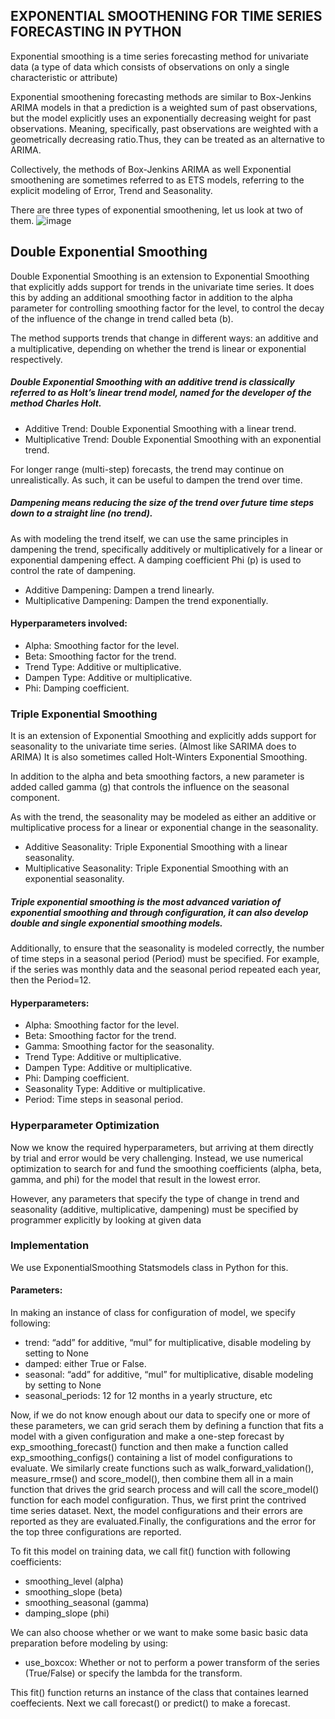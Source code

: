 ## EXPONENTIAL SMOOTHENING FOR TIME SERIES FORECASTING IN PYTHON
Exponential smoothing is a time series forecasting method for univariate data (a type of data which consists of observations on only a single characteristic or attribute)

Exponential smoothening forecasting methods are similar to Box-Jenkins ARIMA models in that a prediction is a weighted sum of past observations, but the model explicitly uses an exponentially decreasing weight for past observations. Meaning, specifically, past observations are weighted with a geometrically decreasing ratio.Thus, they can be treated as an alternative to ARIMA.

Collectively, the methods of Box-Jenkins ARIMA as well Exponential smoothening are sometimes referred to as ETS models, referring to the explicit modeling of Error, Trend and Seasonality.

There are three types of exponential smoothening, let us look at two of them.
![image](https://user-images.githubusercontent.com/84874044/148252573-96904ab7-2b4c-4f3b-9b29-09e7f31d4a05.png)



## Double Exponential Smoothing
Double Exponential Smoothing is an extension to Exponential Smoothing that explicitly adds support for trends in the univariate time series. It does this by adding an additional smoothing factor in addition to the alpha parameter for controlling smoothing factor for the level, to control the decay of the influence of the change in trend called beta (b).

The method supports trends that change in different ways: an additive and a multiplicative, depending on whether the trend is linear or exponential respectively.

##### Double Exponential Smoothing with an additive trend is classically referred to as Holt’s linear trend model, named for the developer of the method Charles Holt.

- Additive Trend: Double Exponential Smoothing with a linear trend.
- Multiplicative Trend: Double Exponential Smoothing with an exponential trend.

For longer range (multi-step) forecasts, the trend may continue on unrealistically. As such, it can be useful to dampen the trend over time.
##### Dampening means reducing the size of the trend over future time steps down to a straight line (no trend).

As with modeling the trend itself, we can use the same principles in dampening the trend, specifically additively or multiplicatively for a linear or exponential dampening effect. A damping coefficient Phi (p) is used to control the rate of dampening.

- Additive Dampening: Dampen a trend linearly.
- Multiplicative Dampening: Dampen the trend exponentially.
  
#### Hyperparameters involved:

- Alpha: Smoothing factor for the level.
- Beta: Smoothing factor for the trend.
- Trend Type: Additive or multiplicative.
- Dampen Type: Additive or multiplicative.
- Phi: Damping coefficient.



### Triple Exponential Smoothing
It is an extension of Exponential Smoothing and explicitly adds support for seasonality to the univariate time series. (Almost like SARIMA does to ARIMA) It is also sometimes called Holt-Winters Exponential Smoothing.

In addition to the alpha and beta smoothing factors, a new parameter is added called gamma (g) that controls the influence on the seasonal component.

As with the trend, the seasonality may be modeled as either an additive or multiplicative process for a linear or exponential change in the seasonality.

- Additive Seasonality: Triple Exponential Smoothing with a linear seasonality.
- Multiplicative Seasonality: Triple Exponential Smoothing with an exponential seasonality.

##### Triple exponential smoothing is the most advanced variation of exponential smoothing and through configuration, it can also develop double and single exponential smoothing models.

Additionally, to ensure that the seasonality is modeled correctly, the number of time steps in a seasonal period (Period) must be specified. For example, if the series was monthly data and the seasonal period repeated each year, then the Period=12.

#### Hyperparameters:

- Alpha: Smoothing factor for the level.
- Beta: Smoothing factor for the trend.
- Gamma: Smoothing factor for the seasonality.
- Trend Type: Additive or multiplicative.
- Dampen Type: Additive or multiplicative.
- Phi: Damping coefficient.
- Seasonality Type: Additive or multiplicative.
- Period: Time steps in seasonal period.

### Hyperparameter Optimization

Now we know the required hyperparameters, but arriving at them directly by trial and error would be very challenging. Instead, we use numerical optimization to search for and fund the smoothing coefficients (alpha, beta, gamma, and phi) for the model that result in the lowest error. 

However, any parameters that specify the type of change in trend and seasonality (additive, multiplicative, dampening) must be specified by programmer explicitly by looking at given data

### Implementation

We use ExponentialSmoothing Statsmodels class in Python for this.

#### Parameters:

In making an instance of class for configuration of model, we specify following:
- trend: “add” for additive, “mul” for multiplicative, disable modeling by setting to None
- damped: either True or False.
- seasonal: “add” for additive, “mul” for multiplicative, disable modeling by setting to None
- seasonal_periods: 12 for 12 months in a yearly structure, etc

Now, if we do not know enough about our data to specify one or more of these parameters, we can grid serach them by defining a function that fits a model with a given configuration and make a one-step forecast by exp_smoothing_forecast() function and then make a function called exp_smoothing_configs() containing a list of model configurations to evaluate. We similarly create functions such as walk_forward_validation(), measure_rmse() and score_model(), then combine them all in a main function that drives the grid search process and will call the score_model() function for each model configuration. Thus, we first print the contrived time series dataset. Next, the model configurations and their errors are reported as they are evaluated.Finally, the configurations and the error for the top three configurations are reported.

To fit this model on training data, we call fit() function with following coefficients:
- smoothing_level (alpha)
- smoothing_slope (beta)
- smoothing_seasonal (gamma)
- damping_slope (phi)

We can also choose whether or we want to make some basic basic data preparation before modeling by using:
- use_boxcox: Whether or not to perform a power transform of the series (True/False) or specify the lambda for the transform.

This fit() function returns an instance of the class that containes learned coeffecients. Next we call forecast() or predict() to make a forecast.

